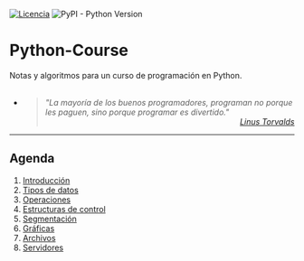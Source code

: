 [![Licencia](https://img.shields.io/badge/license-MIT-blue.svg)](http://kmonsoor.mit-license.org/) ![PyPI - Python Version](https://img.shields.io/pypi/pyversions/matplotlib)


# Python-Course
Notas y algoritmos para un curso de programación en Python.<br><br>


* > <i>"La mayoría de los buenos programadores, programan no porque les paguen, sino porque programar es divertido."</i><br>
<cite style="display:block; text-align: right">[Linus Torvalds](https://es.wikipedia.org/wiki/Linus_Torvalds)</cite>


---
## Agenda
1. [Introducción](https://github.com/GiancarloBenavides/Python-Course/tree/main/1-Introduccion)
1. [Tipos de datos](https://github.com/GiancarloBenavides/Python-Course/tree/main/2-Tipos-de-datos)
1. [Operaciones](https://github.com/GiancarloBenavides/Python-Course/tree/main/3-Operaciones)
1. [Estructuras de control](https://github.com/GiancarloBenavides/Python-Course/tree/main/4-Estructuras-de-control)
1. [Segmentación](https://github.com/GiancarloBenavides/Python-Course/tree/main/5-Segmentacion)
1. [Gráficas](https://github.com/GiancarloBenavides/Python-Course/tree/main/6-Graficas)
1. [Archivos](https://github.com/GiancarloBenavides/Python-Course/tree/main/7-Archivos)
1. [Servidores](https://github.com/GiancarloBenavides/Python-Course/tree/main/8-Servidores)

